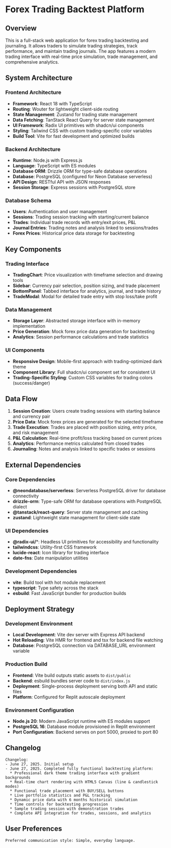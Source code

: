 # Forex Trading Backtest Platform

## Overview

This is a full-stack web application for forex trading backtesting and journaling. It allows traders to simulate trading strategies, track performance, and maintain trading journals. The app features a modern trading interface with real-time price simulation, trade management, and comprehensive analytics.

## System Architecture

### Frontend Architecture
- **Framework**: React 18 with TypeScript
- **Routing**: Wouter for lightweight client-side routing
- **State Management**: Zustand for trading state management
- **Data Fetching**: TanStack React Query for server state management
- **UI Framework**: Radix UI primitives with shadcn/ui components
- **Styling**: Tailwind CSS with custom trading-specific color variables
- **Build Tool**: Vite for fast development and optimized builds

### Backend Architecture
- **Runtime**: Node.js with Express.js
- **Language**: TypeScript with ES modules
- **Database ORM**: Drizzle ORM for type-safe database operations
- **Database**: PostgreSQL (configured for Neon Database serverless)
- **API Design**: RESTful API with JSON responses
- **Session Storage**: Express sessions with PostgreSQL store

### Database Schema
- **Users**: Authentication and user management
- **Sessions**: Trading session tracking with starting/current balance
- **Trades**: Individual trade records with entry/exit prices, P&L
- **Journal Entries**: Trading notes and analysis linked to sessions/trades
- **Forex Prices**: Historical price data storage for backtesting

## Key Components

### Trading Interface
- **TradingChart**: Price visualization with timeframe selection and drawing tools
- **Sidebar**: Currency pair selection, position sizing, and trade placement
- **BottomPanel**: Tabbed interface for analytics, journal, and trade history
- **TradeModal**: Modal for detailed trade entry with stop loss/take profit

### Data Management
- **Storage Layer**: Abstracted storage interface with in-memory implementation
- **Price Generation**: Mock forex price data generation for backtesting
- **Analytics**: Session performance calculations and trade statistics

### UI Components
- **Responsive Design**: Mobile-first approach with trading-optimized dark theme
- **Component Library**: Full shadcn/ui component set for consistent UI
- **Trading-Specific Styling**: Custom CSS variables for trading colors (success/danger)

## Data Flow

1. **Session Creation**: Users create trading sessions with starting balance and currency pair
2. **Price Data**: Mock forex prices are generated for the selected timeframe
3. **Trade Execution**: Trades are placed with position sizing, entry price, and risk management
4. **P&L Calculation**: Real-time profit/loss tracking based on current prices
5. **Analytics**: Performance metrics calculated from closed trades
6. **Journaling**: Notes and analysis linked to specific trades or sessions

## External Dependencies

### Core Dependencies
- **@neondatabase/serverless**: Serverless PostgreSQL driver for database connectivity
- **drizzle-orm**: Type-safe ORM for database operations with PostgreSQL dialect
- **@tanstack/react-query**: Server state management and caching
- **zustand**: Lightweight state management for client-side state

### UI Dependencies
- **@radix-ui/***: Headless UI primitives for accessibility and functionality
- **tailwindcss**: Utility-first CSS framework
- **lucide-react**: Icon library for trading interface
- **date-fns**: Date manipulation utilities

### Development Dependencies
- **vite**: Build tool with hot module replacement
- **typescript**: Type safety across the stack
- **esbuild**: Fast JavaScript bundler for production builds

## Deployment Strategy

### Development Environment
- **Local Development**: Vite dev server with Express API backend
- **Hot Reloading**: Vite HMR for frontend and tsx for backend file watching
- **Database**: PostgreSQL connection via DATABASE_URL environment variable

### Production Build
- **Frontend**: Vite build outputs static assets to `dist/public`
- **Backend**: esbuild bundles server code to `dist/index.js`
- **Deployment**: Single-process deployment serving both API and static files
- **Platform**: Configured for Replit autoscale deployment

### Environment Configuration
- **Node.js 20**: Modern JavaScript runtime with ES modules support
- **PostgreSQL 16**: Database module provisioned in Replit environment
- **Port Configuration**: Backend serves on port 5000, proxied to port 80

## Changelog

```
Changelog:
- June 27, 2025. Initial setup
- June 27, 2025. Completed fully functional backtesting platform:
  * Professional dark theme trading interface with gradient backgrounds
  * Real-time chart rendering with HTML5 Canvas (line & candlestick modes)
  * Functional trade placement with BUY/SELL buttons
  * Live portfolio statistics and P&L tracking
  * Dynamic price data with 6 months historical simulation
  * Time controls for backtesting progression
  * Sample trading session with demonstration trades
  * Complete API integration for trades, sessions, and analytics
```

## User Preferences

```
Preferred communication style: Simple, everyday language.
```
